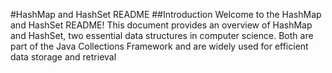 #HashMap and HashSet README
##Introduction
Welcome to the HashMap and HashSet README! This document provides an overview of HashMap and HashSet, two essential data structures in computer science. Both are part of the Java Collections Framework and are widely used for efficient data storage and retrieval
